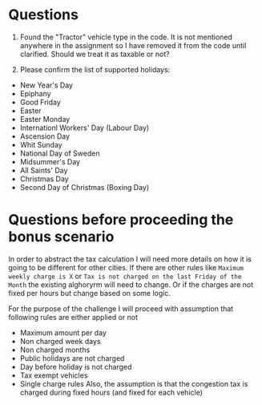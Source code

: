 # Questions
1. Found the "Tractor" vehicle type in the code. It is not mentioned anywhere in the assignment so I have removed it from the code until clarified. Should we treat it as taxable or not?

2. Please confirm the list of supported holidays:
- New Year's Day
- Epiphany
- Good Friday
- Easter
- Easter Monday
- Internationl Workers' Day (Labour Day)
- Ascension Day
- Whit Sunday
- National Day of Sweden
- Midsummer's Day
- All Saints' Day
- Christmas Day
- Second Day of Christmas (Boxing Day)

# Questions before proceeding the bonus scenario
In order to abstract the tax calculation I will need more details on how it is going to be different for other cities.
If there are other rules like
`Maximum weekly charge is X` or `Tax is not charged on the last Friday of the Month` the existing alghoryrm will need to change. Or if the charges are not fixed per hours but change based on some logic.

For the purpose of the challenge I will proceed with assumption that following rules are either applied or not
- Maximum amount per day
- Non charged week days
- Non charged months
- Public holidays are not charged
- Day before holiday is not charged
- Tax exempt vehicles
- Single charge rules
Also, the assumption is that the congestion tax is charged during fixed hours (and fixed for each vehicle)


